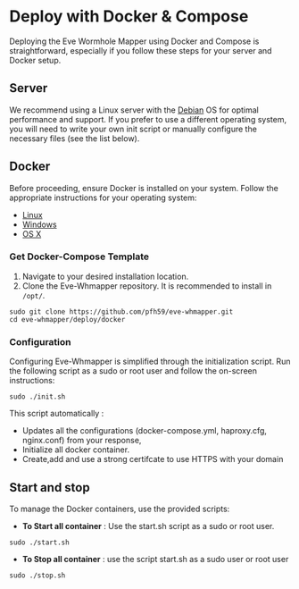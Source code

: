 
# Deploy with Docker & Compose

Deploying the Eve Wormhole Mapper using Docker and Compose is straightforward, especially if you follow these steps for your server and Docker setup.

## Server

We recommend using a Linux server with the [Debian](https://www.debian.org/index.en.html) OS for optimal performance and support. If you prefer to use a different operating system, you will need to write your own init script or manually configure the necessary files (see the list below).

## Docker

Before proceeding, ensure Docker is installed on your system. Follow the appropriate instructions for your operating system:

- [Linux](https://docs.docker.com/desktop/install/linux-install/)
- [Windows](https://docs.docker.com/desktop/install/windows-install/)
- [OS X](https://docs.docker.com/desktop/install/mac-install/)

### Get Docker-Compose Template

1. Navigate to your desired installation location.
2. Clone the Eve-Whmapper repository. It is recommended to install in `/opt/`.

```shell
sudo git clone https://github.com/pfh59/eve-whmapper.git
cd eve-whmapper/deploy/docker
```

### Configuration

Configuring Eve-Whmapper is simplified through the initialization script. Run the following script as a sudo or root user and follow the on-screen instructions:

```shell
sudo ./init.sh
```

This script automatically :
- Updates all the configurations (docker-compose.yml, haproxy.cfg, nginx.conf) from your response,
- Initialize all docker container.
- Create,add and use a strong certifcate to use HTTPS with your domain
  
## Start and stop

To manage the Docker containers, use the provided scripts:

- **To Start all container** : Use the start.sh script as a sudo or root user.

```shell
sudo ./start.sh
```

- **To Stop all container** :  use the script start.sh as a sudo user or root user

```shell
sudo ./stop.sh
```